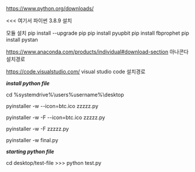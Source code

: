 https://www.python.org/downloads/

<<< 여기서 파이썬 3.8.9 설치

모듈 설치
pip install --upgrade pip
pip install pyupbit
pip install fbprophet
pip install pystan

https://www.anaconda.com/products/individual#download-section
아나콘다 설치경로

https://code.visualstudio.com/
visual studio code 설치경로

***install python file***

cd %systemdrive%\users\%username%\desktop

pyinstaller -w --icon=btc.ico zzzzz.py

pyinstaller -w -F --icon=btc.ico zzzzz.py

pyinstaller -w -F zzzzz.py

pyinstaller -w final.py

***starting python file***

cd desktop/test-file >>> python test.py
